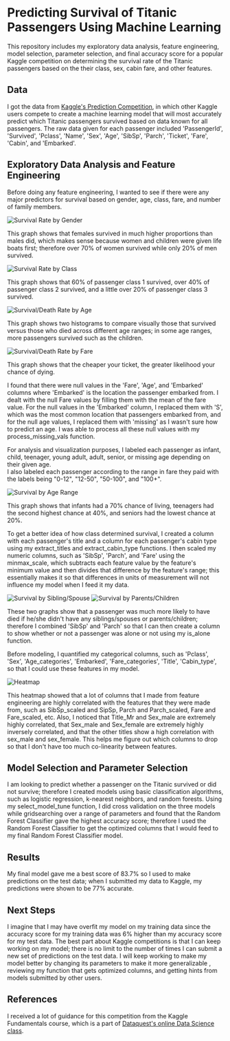 # Predicting Survival of Titanic Passengers Using Machine Learning
This repository includes my exploratory data analysis, feature engineering, model selection,
parameter selection, and final accuracy score for a popular Kaggle competition on
determining the survival rate of the Titanic passengers based on the their class,
sex, cabin fare, and other features.

## Data

I got the data from [Kaggle's Prediction Competition](https://www.kaggle.com/c/titanic),
in which other Kaggle users compete to create a machine learning model that will
most accurately predict which Titanic passengers survived based on data known for
all passengers.  The raw data given for each passenger included 'PassengerId',
'Survived', 'Pclass', 'Name', 'Sex', 'Age', 'SibSp', 'Parch', 'Ticket', 'Fare',
'Cabin', and 'Embarked'.

## Exploratory Data Analysis and Feature Engineering

Before doing any feature engineering, I wanted to see if there were any major predictors
for survival based on gender, age, class, fare, and number of family members.

![Survival Rate by Gender](images/survival_by_gender.png)

This graph shows that females survived in much higher proportions than males did,
which makes sense because women and children were given life boats first; therefore
over 70% of women survived while only 20% of men survived.

![Survival Rate by Class](images/survival_by_pclass.png)

This graph shows that 60% of passenger class 1 survived, over 40% of passenger class
2 survived, and a little over 20% of passenger class 3 survived.

![Survival/Death Rate by Age](images/histogram_survival_death_age.png)

This graph shows two histograms to compare visually those that survived versus those
who died across different age ranges; in some age ranges, more passengers survived
such as the children.

![Survival/Death Rate by Fare](images/histogram_survival_death_fare.png)

This graph shows that the cheaper your ticket, the greater likelihood your chance
of dying.

I found that there were null values in the 'Fare', 'Age', and 'Embarked' columns
where 'Embarked' is the location the passenger embarked from.  I dealt with the
null Fare values by filling them with the mean of the fare value.  For the null values
in the 'Embarked' column, I replaced them with 'S', which was the most common location
that passengers embarked from, and for the null age values, I replaced them with
'missing' as I wasn't sure how to predict an age.  I was able to process all these
null values with my process_missing_vals function.

For analysis and visualization purposes, I labeled each passenger as infant, child,
teenager, young adult, adult, senior, or missing age depending on their given age.  
I also labeled each passenger according to the range in fare they paid with the
labels being "0-12", "12-50", "50-100", and "100+".

![Survival by Age Range](images/survival_by_age.png)

This graph shows that infants had a 70% chance of living, teenagers had the second
highest chance at 40%, and seniors had the lowest chance at 20%.

To get a better idea of how class determined survival, I created a column with each
passenger's title and a column for each passenger's cabin type using my extract_titles
and extract_cabin_type functions.  I then scaled my numeric columns, such as 'SibSp',
'Parch', and 'Fare' using the minmax_scale, which subtracts each feature value by
the feature's minimum value and then divides that difference by the feature's range;
this essentially makes it so that differences in units of measurement will not influence
my model when I feed it my data.

![Survival by Sibling/Spouse](images/histogram_survival_death_siblings_spouses.png)
![Survival by Parents/Children](images/histogram_survival_death_parents_children.png)

These two graphs show that a passenger was much more likely to have died if he/she
didn't have any siblings/spouses or parents/children; therefore I combined 'SibSp'
and 'Parch' so that I can then create a column to show whether or not a passenger
was alone or not using my is_alone function.

Before modeling, I quantified my categorical columns, such as 'Pclass', 'Sex', 'Age_categories',
'Embarked', 'Fare_categories', 'Title', 'Cabin_type', so that I could use these
features in my model.  

![Heatmap](images/heatmap.png)

This heatmap showed that a lot of columns that I made from feature engineering
are highly correlated with the features that they were made from, such as SibSp_scaled
and SipSp, Parch and Parch_scaled, Fare and Fare_scaled, etc.  Also, I noticed
that Title_Mr and Sex_male are extremely highly correlated, that Sex_male and
Sex_female are extremely highly inversely correlated, and that the other titles
show a high correlation with sex_male and sex_female.  This helps me figure out
which columns to drop so that I don't have too much co-linearity between features.

## Model Selection and Parameter Selection

I am looking to predict whether a passenger on the Titanic survived or did not survive;
therefore I created models using basic classification algorithms, such as logistic
regression, k-nearest neighbors, and random forests.  Using my select_model_tune
function, I did cross validation on the three models while gridsearching over a
range of parameters and found that the Random Forest Classifier gave the highest
accuracy score; therefore I used the Random Forest Classifier to get the optimized
columns that I would feed to my final Random Forest Classifier model.  

## Results

My final model gave me a best score of 83.7% so I used to make predictions on the
test data; when I submitted my data to Kaggle, my predictions were shown to be 77%
accurate.  

## Next Steps

I imagine that I may have overfit my model on my training data since the accuracy
score for my training data was 6% higher than my accuracy score for my test data.
The best part about Kaggle competitions is that I can keep working on my model;
there is no limit to the number of times I can submit a new set of predictions on
the test data.  I will keep working to make my model better by changing its parameters
to make it more generalizable , reviewing my function that gets optimized columns,
and getting hints from models submitted by other users.  

## References

I received a lot of guidance for this competition from the Kaggle Fundamentals course,
which is a part of [Dataquest's online Data Science class](www.dataquest.io).
